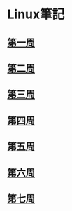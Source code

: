 # Linux筆記
## [第一周](https://github.com/kaifeng273/note2/blob/main/week1.md)
## [第二周](https://github.com/kaifeng273/note2/blob/main/week2.md)
## [第三周](https://github.com/kaifeng273/note2/blob/main/week3.md)
## [第四周](https://github.com/kaifeng273/note2/blob/main/week4.md)
## [第五周](https://github.com/kaifeng273/note2/blob/main/week5.md)
## [第六周](https://github.com/kaifeng273/note2/blob/main/week6.md)
## [第七周](https://github.com/kaifeng273/note2/blob/main/week7.md)
